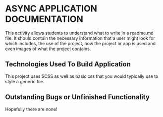 # ASYNC APPLICATION DOCUMENTATION 
This activity allows students to understand what to write in a readme.md file. It should contain the necessary information that a user might look for which includes, the use of the project, how the project or app is used and even images of what the project contains. 

## Technologies Used To Build Application
This project uses SCSS as well as basic css that you would typically use to style a generic file. 

## Outstanding Bugs or Unfinished Functionality
Hopefully there are none! 